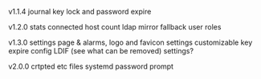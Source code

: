 v1.1.4
journal key lock and password expire

v1.2.0
stats
connected host count
ldap mirror fallback
user roles

v1.3.0
settings page & alarms, logo and favicon
settings customizable key expire
config LDIF (see what can be removed) settings?

v2.0.0
crtpted etc files
systemd password prompt
